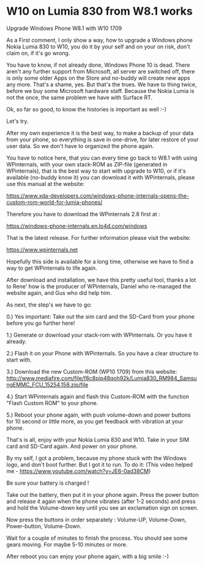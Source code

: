 # W10 on Lumia 830 from W8.1 works
Upgrade Windows Phone W8.1 with W10 1709

As a First comment, I only show a way, how to upgrade a Windows phone Nokia Lumia 830 to W10, you do it by your self and on your on risk, don't claim on, if it's go wrong.

You have to know, if not already done, Windows Phone 10 is dead.
There aren't any further support from Microsoft, all server are switched off, there is only some older Apps on the Store and no-buddy will create new apps any more.
That's a shame, yes. But that's the trues. We have to thing twice, before we buy some Microsoft hardware staff. Because the Nokia Lumia is not the once, the same problem we have with Surface RT.

Ok, so far so good, to know the histories is important as well :-)

Let's try.

After my own experience it is the best way, to make a backup of your data from your phone, so everything is save in one-drive, for later restore of your user data.
So we don't have to organized the phone again.

You have to notice here, that you can every time go back to W8.1 with using WPinternals, with your own stack-ROM as ZIP-file (generated in WPinternals), that is the best way to start with upgrade to W10, or if it's available (no-buddy know it) you can download it with WPinternals, please use this manual at the website:

https://www.xda-developers.com/windows-phone-internals-opens-the-custom-rom-world-for-lumia-phones/

Therefore you have to download the WPinternals 2.8 first at :

https://windows-phone-internals.en.lo4d.com/windows

That is the latest release. For further information please visit the website:

https://www.wpinternals.net

Hopefully this side is available for a long time, otherwise we have to find a way to get WPinternals to life again.

After download and installation, we have this pretty useful tool, thanks a lot to Rene' how is the producer of WPinternals, Daniel who re-managed the website again, and Gus who did help him.

As next, the step's we have to go:

0.) Yes important: Take out the sim card and the SD-Card from your phone before you go further here!

1.) Generate or download your stack-rom with WPinternals. Or you have it already.

2.) Flash it on your Phone with WPinternals. So you have a clear structure to start with.

3.) Download the new Custom-ROM (WP10 1709) from this website:
     http://www.mediafire.com/file/f8c8pip48qoh92k/Lumia830_RM984_SamsungEMMC_FCU_15254.158.zip/file

4.) Start WPinternals again and flash this Custom-ROM with the function "Flash Custom ROM" to your phone.

5.) Reboot your phone again, with push volume-down and power buttons for 10 second or little more, as you get feedback with vibration at your phone.

That's is all, enjoy with your Nokia Lumia 830 and W10.
Take in your SIM card and SD-Card again. And power on your phone.

By my self, I got a problem, because my phone stuck with the Windows logo, and don't boot further. But I got it to run. To do it: 
(This video helped me - https://www.youtube.com/watch?v=JE6-0ad38CM)


Be sure your battery is charged !

Take out the battery, then put it in your phone again.
Press the power button and release it again when the phone vibrates  (after 1-2 seconds) and press and hold the Volume-down key until you see an exclamation sign on screen.

Now press the buttons in order separately : Volume-UP, Volume-Down, Power-button, Volume-Down.

Wait for a couple of minutes to finish the process. You should see some gears moving.
For maybe 5-10 minutes or more. 

After reboot you can enjoy your phone again, with a big smile :-)
